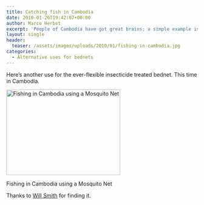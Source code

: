 ```yaml
---
title: Catching fish in Cambodia
date: 2010-01-26T19:42:07+00:00
author: Marco Herbst
excerpt: 'People of Cambodia have got great brains; a simple example is this picture showing some families getting into streams for to catching fish by using mosquito nets. These insecticide nets are to be used on beds, but maybe it is not the malaria season.  '
layout: single
header:
  teaser: /assets/images/uploads/2010/01/fishing-in-cambodia.jpg
categories:
  - Alternative uses for bednets
---
```

Here&#8217;s another use for the ever-flexible insecticide treated bednet. This time in Cambodia.

<div id="attachment_19" style="width: 310px" class="wp-caption alignnone">
  <a href="{{ base }}/assets/images/uploads/2010/01/fishing-in-cambodia.jpg"><img class="size-medium wp-image-19" title="Fishing in Cambodia using a Mosquito Net" alt="Fishing in Cambodia using a Mosquito Net" src="{{ base }}/assets/images/uploads/2010/01/fishing-in-cambodia.jpg" width="300" height="225" /></a>
  
  <p class="wp-caption-text">
    Fishing in Cambodia using a Mosquito Net
  </p>
</div>

Thanks to <a href="http://www.willsmith.org/pics/cambodia2004/" target="_blank">Will Smith</a> for finding it.